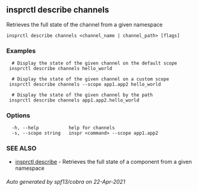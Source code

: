 ## insprctl describe channels

Retrieves the full state of the channel from a given namespace

```
insprctl describe channels <channel_name | channel_path> [flags]
```

### Examples

```
  # Display the state of the given channel on the default scope
 insprctl describe channels hello_world

  # Display the state of the given channel on a custom scope
 insprctl describe channels --scope app1.app2 hello_world

  # Display the state of the given channel by the path
 insprctl describe channels app1.app2.hello_world

```

### Options

```
  -h, --help           help for channels
  -s, --scope string   inspr <command> --scope app1.app2
```

### SEE ALSO

* [insprctl describe](inspr_describe.md)	 - Retrieves the full state of a component from a given namespace

###### Auto generated by spf13/cobra on 22-Apr-2021
